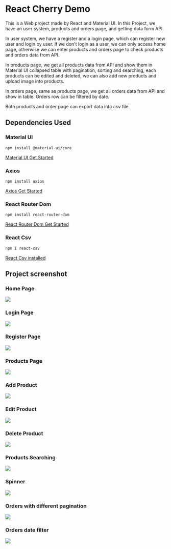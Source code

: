 # React Cherry Demo

This is a Web project made by React and Material UI. 
In this Project, we have an user system, products and orders page, and getting data form API.

In user system, we have a register and a login page, which can register new user and login by user. If we don't login as a user, we can only access home page, otherwise we can enter products and orders page to check products and orders data from API.

In products page, we get all products data from API and show them in Material UI collapsed table with pagination, sorting and searching, each products can be edited and deleted, we can also add new products and upload image into products.

In orders page, same as products page, we get all orders data from API and show in table. Orders row can be filtered by date.

Both products and order page can export data into csv file.


## Dependencies Used

### Material UI

```npm install @material-ui/core```

[Material UI Get Started](https://material-ui.com/getting-started/installation/)

### Axios

```npm install axios```

[Axios Get Started](https://axios-http.com/docs/intro)

### React Router Dom

```npm install react-router-dom```

[React Router Dom Get Started](https://reactrouter.com/web/guides/quick-start)

### React Csv

```npm i react-csv```

[React Csv installed](https://www.npmjs.com/package/react-csv)

## Project screenshot


### Home Page

<img src="https://github.com/Hamsiny/React_Cherry_Demo/blob/master/images/homePage.png?raw=true" />

### Login Page

<img src="https://github.com/Hamsiny/React_Cherry_Demo/blob/master/images/loginPage.png?raw=true" />

### Register Page

<img src="https://github.com/Hamsiny/React_Cherry_Demo/blob/master/images/registerPage.png?raw=true" />

### Products Page

<img src="https://github.com/Hamsiny/React_Cherry_Demo/blob/master/images/productsPage.png?raw=true" />

### Add Product

<img src="https://github.com/Hamsiny/React_Cherry_Demo/blob/master/images/productsAdd.png?raw=true" />

### Edit Product

<img src="https://github.com/Hamsiny/React_Cherry_Demo/blob/master/images/productsEdit.png?raw=true" />

### Delete Product

<img src="https://github.com/Hamsiny/React_Cherry_Demo/blob/master/images/productsDelete.png?raw=true" />

### Products Searching

<img src="https://github.com/Hamsiny/React_Cherry_Demo/blob/master/images/productsSearching.png?raw=true" />

### Spinner

<img src="https://github.com/Hamsiny/React_Cherry_Demo/blob/master/images/spinner.png?raw=true" />

### Orders with different pagination

<img src="https://github.com/Hamsiny/React_Cherry_Demo/blob/master/images/ordersPageWithDiffPagination.png?raw=true" />

### Orders date filter

<img src="https://github.com/Hamsiny/React_Cherry_Demo/blob/master/images/ordersDateFilter.png?raw=true" />